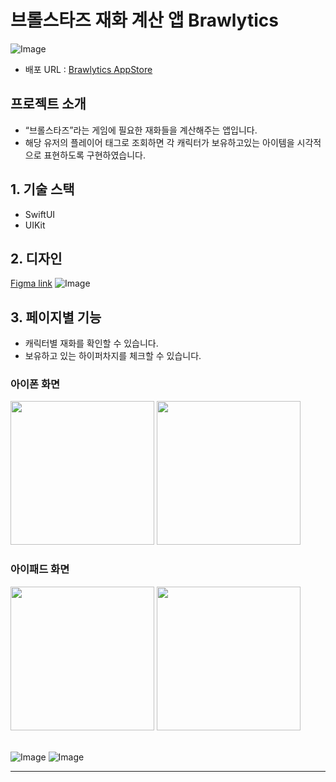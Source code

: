


# 브롤스타즈 재화 계산 앱 Brawlytics
![Image](https://github.com/user-attachments/assets/1f4d539d-17e6-4127-9df7-03e2d92c9f53)
- 배포 URL : [Brawlytics AppStore](https://apps.apple.com/kr/app/brawlytics/id6739213360)


## 프로젝트 소개
- “브롤스타즈”라는 게임에 필요한 재화들을 계산해주는 앱입니다.
- 해당 유저의 플레이어 태그로 조회하면 각 캐릭터가 보유하고있는 아이템을 시각적으로 표현하도록 구현하였습니다.



## 1. 기술 스택
- SwiftUI
- UIKit


## 2. 디자인
[Figma link](https://www.figma.com/design/jWpuBQzDTwhfb0U3eHG2eL/%EB%B8%8C%EB%A1%A4%EC%8A%A4%ED%83%80%EC%A6%88-%EC%A0%84%EC%A0%81-%EA%B2%80%EC%83%89-%EC%95%B1?node-id=0-1&p=f&t=tyCw6cV9YpUzCeee-0)
![Image](https://github.com/user-attachments/assets/abf601d9-3659-4e47-a4d1-8d84cf0ac788)



## 3. 페이지별 기능
- 캐릭터별 재화를 확인할 수 있습니다.
- 보유하고 있는 하이퍼차지를 체크할 수 있습니다.

### 아이폰 화면
<div>
  <img width="230" src="https://github.com/user-attachments/assets/c3961830-3531-4100-8ff4-ee3df598b7d1" />
  <img width="230" src="https://github.com/user-attachments/assets/643b423a-7675-4828-801f-cd65883821dc" />
</div> 


### 아이패드 화면
<div>
  <img width="230" src="https://github.com/user-attachments/assets/310fa835-81fc-4666-a911-7c5d865ef742" />
  <img width="230" src="https://github.com/user-attachments/assets/665dc8cb-9b40-470d-8518-a062ea6dec4d" />
</div> 

</br>

![Image]()
![Image]()

---
